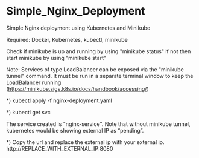 # Simple_Nginx_Deployment

Simple Nginx deployment using Kubernetes and Minikube

Required: Docker, Kubernetes, kubectl, minikube

Check if minikube is up and running by using "minikube status" if not then start minikube by using "minikube start"

Note: Services of type LoadBalancer can be exposed via the "minikube tunnel" command. It must be run in a separate terminal window to keep the LoadBalancer running (https://minikube.sigs.k8s.io/docs/handbook/accessing/)

*) kubectl apply -f nginx-deployment.yaml

*) kubectl get svc

The service created is "nginx-service". 
Note that without minikube tunnel, kubernetes would be showing external IP as “pending”. 

*) Copy the url and replace the external ip with your external ip.  http://REPLACE_WITH_EXTERNAL_IP:8080

